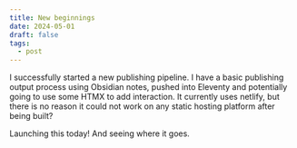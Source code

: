 ```yaml
---
title: New beginnings
date: 2024-05-01
draft: false
tags: 
  - post
---
```


I successfully started a new publishing pipeline. I have a basic publishing output process using Obsidian notes, pushed into Eleventy and potentially going to use some HTMX to add interaction. It currently uses netlify, but there is no reason it could not work on any static hosting platform after being built?

Launching this today! And seeing where it goes.
